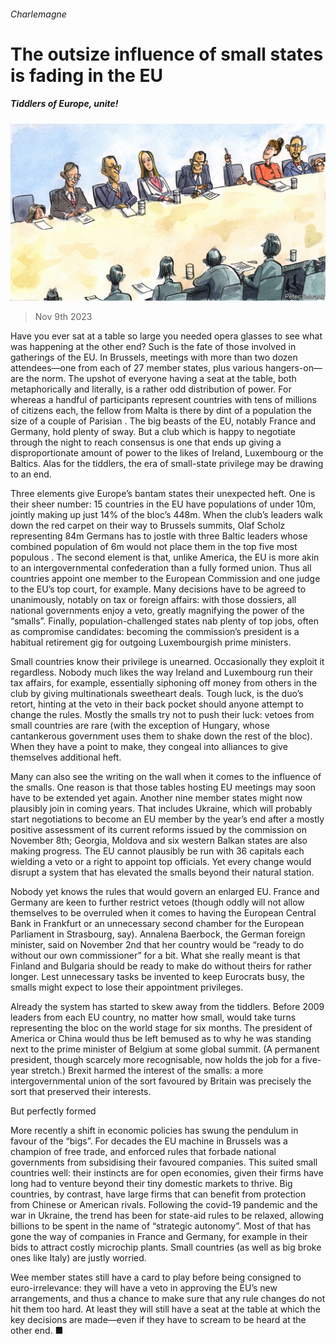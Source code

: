 ###### Charlemagne

# The outsize influence of small states is fading in the EU 

##### Tiddlers of Europe, unite! 

![image](images/20231111_EUD000.jpg) 

> Nov 9th 2023 

Have you ever sat at a table so large you needed opera glasses to see what was happening at the other end? Such is the fate of those involved in gatherings of the EU. In Brussels, meetings with more than two dozen attendees—one from each of 27 member states, plus various hangers-on—are the norm. The upshot of everyone having a seat at the table, both metaphorically and literally, is a rather odd distribution of power. For whereas a handful of participants represent countries with tens of millions of citizens each, the fellow from Malta is there by dint of a population the size of a couple of Parisian . The big beasts of the EU, notably France and Germany, hold plenty of sway. But a club which is happy to negotiate through the night to reach consensus is one that ends up giving a disproportionate amount of power to the likes of Ireland, Luxembourg or the Baltics. Alas for the tiddlers, the era of small-state privilege may be drawing to an end.

Three elements give Europe’s bantam states their unexpected heft. One is their sheer number: 15 countries in the EU have populations of under 10m, jointly making up just 14% of the bloc’s 448m. When the club’s leaders walk down the red carpet on their way to Brussels summits, Olaf Scholz representing 84m Germans has to jostle with three Baltic leaders whose combined population of 6m would not place them in the top five most populous . The second element is that, unlike America, the EU is more akin to an intergovernmental confederation than a fully formed union. Thus all countries appoint one member to the European Commission and one judge to the EU’s top court, for example. Many decisions have to be agreed to unanimously, notably on tax or foreign affairs: with those dossiers, all national governments enjoy a veto, greatly magnifying the power of the “smalls”. Finally, population-challenged states nab plenty of top jobs, often as compromise candidates: becoming the commission’s president is a habitual retirement gig for outgoing Luxembourgish prime ministers.

Small countries know their privilege is unearned. Occasionally they exploit it regardless. Nobody much likes the way Ireland and Luxembourg run their tax affairs, for example, essentially siphoning off money from others in the club by giving multinationals sweetheart deals. Tough luck, is the duo’s retort, hinting at the veto in their back pocket should anyone attempt to change the rules. Mostly the smalls try not to push their luck: vetoes from small countries are rare (with the exception of Hungary, whose cantankerous government uses them to shake down the rest of the bloc). When they have a point to make, they congeal into alliances to give themselves additional heft.

Many can also see the writing on the wall when it comes to the influence of the smalls. One reason is that those tables hosting EU meetings may soon have to be extended yet again. Another nine member states might now plausibly join in coming years. That includes Ukraine, which will probably start negotiations to become an EU member by the year’s end after a mostly positive assessment of its current reforms issued by the commission on November 8th; Georgia, Moldova and six western Balkan states are also making progress. The EU cannot plausibly be run with 36 capitals each wielding a veto or a right to appoint top officials. Yet every change would disrupt a system that has elevated the smalls beyond their natural station.

Nobody yet knows the rules that would govern an enlarged EU. France and Germany are keen to further restrict vetoes (though oddly will not allow themselves to be overruled when it comes to having the European Central Bank in Frankfurt or an unnecessary second chamber for the European Parliament in Strasbourg, say). Annalena Baerbock, the German foreign minister, said on November 2nd that her country would be “ready to do without our own commissioner” for a bit. What she really meant is that Finland and Bulgaria should be ready to make do without theirs for rather longer. Lest unnecessary tasks be invented to keep Eurocrats busy, the smalls might expect to lose their appointment privileges.

Already the system has started to skew away from the tiddlers. Before 2009 leaders from each EU country, no matter how small, would take turns representing the bloc on the world stage for six months. The president of America or China would thus be left bemused as to why he was standing next to the prime minister of Belgium at some global summit. (A permanent president, though scarcely more recognisable, now holds the job for a five-year stretch.) Brexit harmed the interest of the smalls: a more intergovernmental union of the sort favoured by Britain was precisely the sort that preserved their interests.

But perfectly formed

More recently a shift in economic policies has swung the pendulum in favour of the “bigs”. For decades the EU machine in Brussels was a champion of free trade, and enforced rules that forbade national governments from subsidising their favoured companies. This suited small countries well: their instincts are for open economies, given their firms have long had to venture beyond their tiny domestic markets to thrive. Big countries, by contrast, have large firms that can benefit from protection from Chinese or American rivals. Following the covid-19 pandemic and the war in Ukraine, the trend has been for state-aid rules to be relaxed, allowing billions to be spent in the name of “strategic autonomy”. Most of that has gone the way of companies in France and Germany, for example in their bids to attract costly microchip plants. Small countries (as well as big broke ones like Italy) are justly worried.

Wee member states still have a card to play before being consigned to euro-irrelevance: they will have a veto in approving the EU’s new arrangements, and thus a chance to make sure that any rule changes do not hit them too hard. At least they will still have a seat at the table at which the key decisions are made—even if they have to scream to be heard at the other end. ■






